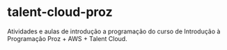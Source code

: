 # talent-cloud-proz
Atividades e aulas de introdução a programação do curso de Introdução à Programação Proz + AWS + Talent Cloud.
